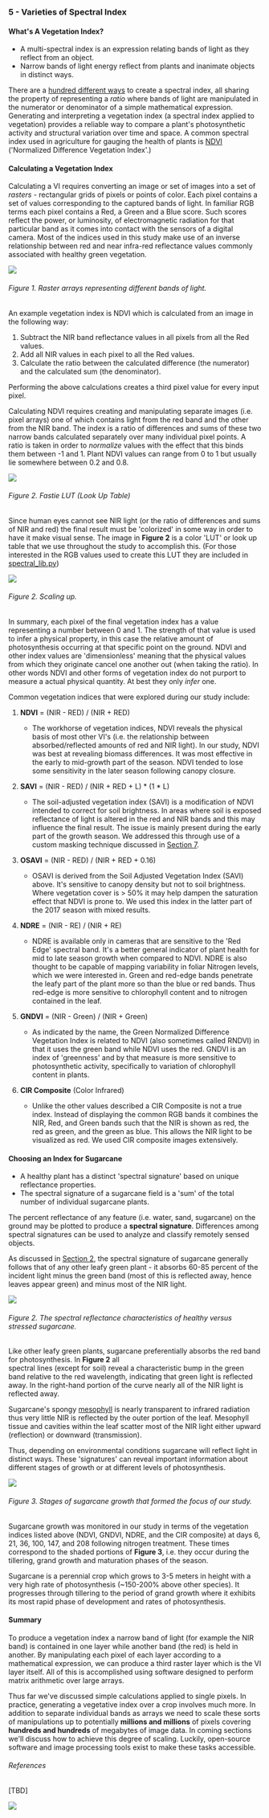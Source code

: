 ### 5 - Varieties of Spectral Index

#### What's A Vegetation Index?

* A multi-spectral index is an expression relating bands of light as they reflect from an object.
* Narrow bands of light energy reflect from plants and inanimate objects in distinct ways.

There are a [hundred different ways](https://www.indexdatabase.de/db/i.php) to create a spectral index, all sharing the 
property of representing a *ratio* where bands of light are manipulated in the numerator or denominator of a simple mathematical 
expression. Generating and interpreting a vegetation index (a spectral index applied to vegetation) provides 
a reliable way to compare a plant's photosynthetic activity and structural variation over time and space. A 
common spectral index used in agriculture for gauging the health of plants is 
[NDVI](https://en.wikipedia.org/wiki/Normalized_difference_vegetation_index) ('Normalized Difference Vegetation Index'.) 

 
#### Calculating a Vegetation Index

Calculating a VI requires converting an image or set of images into a set of  *rasters* - rectangular grids of pixels or 
points of color. Each pixel contains a set of values corresponding to the captured bands of light. In familiar RGB 
terms each pixel contains a Red, a Green and a Blue score. Such scores reflect the power, or luminosity, of electromagnetic 
radiation for that particular band as it comes into contact with the sensors of a digital camera. Most of the indices 
used in this study make use of an inverse relationship between red and near infra-red reflectance values commonly associated 
with healthy green vegetation. 

![](img/rasterbands.gif)
###### Figure 1. Raster arrays representing different bands of light.  

An example vegetation index is NDVI which is calculated from an image in the following way: 
1. Subtract the NIR band reflectance values in all pixels from all the Red values. 
2. Add all NIR values in each pixel to all the Red values.
3. Calculate the ratio between the calculated difference (the numerator) and the calculated sum (the denominator). 

Performing the above calculations creates a third pixel value for every input pixel. 

Calculating NDVI requires creating and manipulating separate images (i.e. pixel arrays) one of which contains light 
from the red band and the other from the NIR band. The index is a ratio of differences and sums of these two narrow bands 
calculated separately over many individual pixel points. A ratio is taken in order to _normalize_ values with the effect 
that this binds them between -1 and 1. Plant NDVI values can range from 0 to 1 but usually lie somewhere between 0.2 and 0.8. 

![](img/lut_ndvi_fastie.png) 
###### Figure 2. Fastie LUT (Look Up Table)

Since human eyes cannot see NIR light (or the ratio of differences and sums of NIR and red) the final result must be 
'colorized' in some way in order to have it make visual sense. The image in __Figure 2__ is a color 'LUT' or look up 
table that we use throughout the study to accomplish this. (For those interested in the RGB values used to create this LUT 
they are included in [spectral_lib.py]())

![](img/ndvi-pixel-scale.png) 
###### Figure 2. Scaling up.

In summary, each pixel of the final vegetation index has a value representing a number between 0 and 1. The strength of that value 
is used to infer a physical property, in this case the relative amount of photosynthesis occurring at that specific 
point on the ground. NDVI and other index values are 'dimensionless' meaning that the physical values 
from which they originate cancel one another out (when taking the ratio). In other words NDVI and other forms of
vegetation index do not purport to measure a actual physical quantity. At best they only _infer_ one. 

Common vegetation indices that were explored during our study include:

1. __NDVI__ = (NIR - RED) / (NIR + RED)
    * The workhorse of vegetation indices, NDVI reveals the physical basis of most other VI's (i.e. the relationship 
    between absorbed/reflected amounts of red and NIR light). In our study, NDVI was best at revealing biomass differences. 
    It was most effective in the early to mid-growth part of the season. NDVI tended to lose some sensitivity in the later
    season following canopy closure. 

2. __SAVI__ = (NIR - RED) /  (NIR + RED + L) * (1 * L)
    * The soil-adjusted vegetation index (SAVI) is a modification of NDVI intended to correct for soil brightness. 
In areas where soil is exposed reflectance of light is altered in the red and NIR bands and this may 
influence the final result. The issue is mainly present during the early part of the growth season. We addressed 
this through use of a custom masking technique discussed in [Section 7](post_processing_steps.md). 
    
3. __OSAVI__ = (NIR - RED) /  (NIR + RED + 0.16)

    *   OSAVI is derived from the Soil Adjusted Vegetation Index (SAVI) above. It's sensitive to canopy density but not
    to soil brightness. Where vegetation cover is > 50% it may help dampen the saturation effect that NDVI is prone to.
    We used this index in the latter part of the 2017 season with mixed results. 

4. __NDRE__ = (NIR - RE) / (NIR + RE)
    * NDRE is available only in cameras that are sensitive to the 'Red Edge' spectral band. It's a better 
    general indicator of plant health for mid to late season growth when compared to NDVI. NDRE is also thought to be 
    capable of mapping variability in foliar Nitrogen levels, which we were interested in. Green and red-edge bands 
    penetrate the leafy part of the plant more so than the blue or red bands. Thus red-edge is more sensitive to 
    chlorophyll content and to nitrogen contained in the leaf.

5. __GNDVI__ = (NIR - Green) / (NIR + Green)
    * As indicated by the name, the Green Normalized Difference Vegetation Index is related to NDVI (also sometimes called RNDVI) in that 
    it uses the green band while NDVI uses the red. GNDVI is an index of 'greenness' and by that measure is more 
    sensitive to photosynthetic activity, specifically to variation of chlorophyll content in plants.
    
6. __CIR Composite__ (Color Infrared) 
    * Unlike the other values described a CIR Composite is not a true index. Instead of displaying the common RGB bands 
    it combines the NIR, Red, and Green bands such that the NIR is shown as red, the red as green, and the green 
    as blue. This allows the NIR light to be visualized as red. We used CIR composite images extensively.

#### Choosing an Index for Sugarcane
* A healthy plant has a distinct 'spectral signature' based on unique reflectance properties.
* The spectral signature of a sugarcane field is a 'sum' of the total number of individual sugarcane plants.  

The percent reflectance of any feature (i.e. water, sand, sugarcane) on the ground may be plotted to produce a 
__spectral signature__. Differences among spectral signatures can be used to analyze and classify remotely sensed objects. 

As discussed in [Section 2](how_plants_see.md), the spectral signature of sugarcane generally follows that of any other 
leafy green plant - it absorbs 60-85 percent of the incident light minus the green band (most of this is reflected away, 
hence leaves appear green) and minus most of the NIR light. 

![](img/sequoia-specs.png) 
###### Figure 2. The spectral reflectance characteristics of healthy versus stressed sugarcane.

Like other leafy green plants, sugarcane preferentially absorbs the red band for photosynthesis. In __Figure 2__ all   
spectral lines (except for soil) reveal a characteristic bump in the green band relative to the red wavelength, 
indicating that green light is reflected away. In the right-hand portion of the curve nearly all of the NIR light is 
reflected away. 

Sugarcane's spongy [mesophyll](http://www.els.net/WileyCDA/ElsArticle/refId-a0002081.html) is nearly transparent to infrared radiation thus very little NIR is reflected 
by the outer portion of the leaf. Mesophyll tissue and cavities within the leaf scatter most of the NIR light either upward 
(reflection) or downward (transmission). 

Thus, depending on environmental conditions sugarcane will reflect light in distinct ways. These 'signatures' can 
reveal important information about different stages of growth or at different levels of photosynthesis.
 
![](img/cane-growth1.png)
###### Figure 3. Stages of sugarcane growth that formed the focus of our study. 

Sugarcane growth was monitored in our study in terms of the vegetation indices listed above (NDVI, GNDVI, NDRE, and the 
CIR composite) at days 6, 21, 36, 100, 147, and 208 following nitrogen treatment. These times correspond to the shaded 
portions of __Figure 3__, i.e. they occur during the tillering, grand growth and maturation phases of the season. 

Sugarcane is a perennial crop which grows to 3-5 meters in height with a very high rate of photosynthesis (~150-200% above other
species). It progresses through tillering to the period of grand growth where it exhibits its most rapid phase of development 
and rates of photosynthesis.

#### Summary
To produce a vegetation index a narrow band of light (for example the NIR band) is contained in one layer while another 
band (the red) is held in another. By manipulating each pixel of each layer according to a mathematical expression, we 
can produce a third raster layer which is the VI layer itself. All of this is accomplished using software designed to 
perform matrix arithmetic over large arrays.  
    
Thus far we've discussed simple calculations applied to single pixels. In practice, generating a vegetative index
over a crop involves much more. In addition to separate individual bands as arrays we 
need to scale these sorts of manipulations up to potentially __millions and millions__ of pixels covering __hundreds 
and hundreds__ of megabytes of image data. In coming sections we'll discuss how to achieve this degree of scaling. Luckily, open-source software and image processing 
tools exist to make these tasks accessible.


###### References

[TBD]

![](img/farmera.png) 